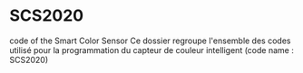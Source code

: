 # SCS2020
code of the Smart Color Sensor 
Ce dossier regroupe l'ensemble des codes utilisé pour la programmation du capteur de couleur intelligent (code name : SCS2020)
